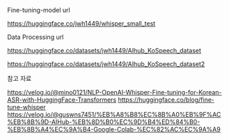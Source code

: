 Fine-tuning-model url

https://huggingface.co/jwh1449/whisper_small_test

Data Processing url

https://huggingface.co/datasets/jwh1449/AIhub_KoSpeech_dataset 

https://huggingface.co/datasets/jwh1449/AIhub_KoSpeech_dataset2

참고 자료

https://velog.io/@mino0121/NLP-OpenAI-Whisper-Fine-tuning-for-Korean-ASR-with-HuggingFace-Transformers
https://huggingface.co/blog/fine-tune-whisper
https://velog.io/@guswns7451/%EB%A8%B8%EC%8B%A0%EB%9F%AC%EB%8B%9D-AIHub-%EB%8D%B0%EC%9D%B4%ED%84%B0-%EB%8B%A4%EC%9A%B4-Google-Colab-%EC%82%AC%EC%9A%A9
